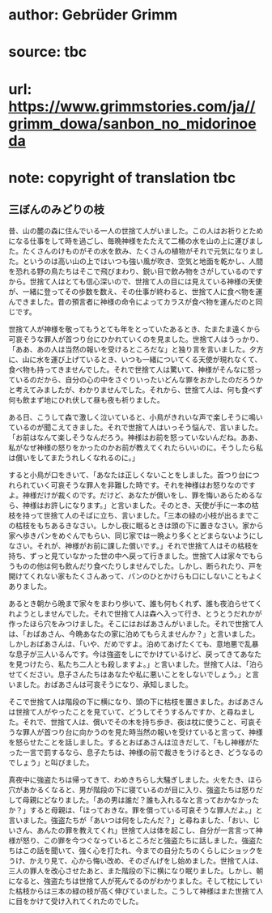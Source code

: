# author: Gebrüder Grimm
# source: tbc
# url: https://www.grimmstories.com/ja//grimm_dowa/sanbon_no_midorinoeda
# note: copyright of translation tbc

## 三ぼんのみどりの枝 

昔、山の麓の森に住んでいる一人の世捨て人がいました。この人はお祈りとためになる仕事をして時を過ごし、毎晩神様をたたえて二桶の水を山の上に運びました。たくさんのけものがその水を飲み、たくさんの植物がそれで元気になりました。というのは高い山の上ではいつも強い風が吹き、空気と地面を乾かし、人間を恐れる野の鳥たちはそこで飛びまわり、鋭い目で飲み物をさがしているのですから。世捨て人はとても信心深いので、世捨て人の目には見えている神様の天使が、一緒に登ってその歩数を数え、その仕事が終わると、世捨て人に食べ物を運んできました。昔の預言者に神様の命令によってカラスが食べ物を運んだのと同じです。

世捨て人が神様を敬ってもうとても年をとっていたあるとき、たまたま遠くから可哀そうな罪人が首つり台にひかれていくのを見ました。世捨て人はうっかり、「ああ、あの人は当然の報いを受けるところだな」と独り言を言いました。夕方に、山に水を運び上げているとき、いつも一緒についてくる天使が現れなくて、食べ物も持ってきませんでした。それで世捨て人は驚いて、神様がそんなに怒っているのだから、自分の心の中をさぐりいったいどんな罪をおかしたのだろうかと考えてみましたが、わかりませんでした。それから、世捨て人は、何も食べず何も飲まず地にひれ伏して昼も夜も祈りました。

ある日、こうして森で激しく泣いていると、小鳥がきれいな声で楽しそうに鳴いているのが聞こえてきました。それで世捨て人はいっそう悩んで、言いました。「お前はなんて楽しそうなんだろう。神様はお前を怒っていないんだね。ああ、私がなぜ神様の怒りをかったのかお前が教えてくれたらいいのに。そうしたら私は償いをしてまたうれしくなれるのに。」

すると小鳥が口をきいて、「あなたは正しくないことをしました。首つり台につれられていく可哀そうな罪人を非難した時です。それを神様はお怒りなのですよ。神様だけが裁くのです。だけど、あなたが償いをし、罪を悔いあらためるなら、神様はお許しになります。」と言いました。そのとき、天使が手に一本の枯枝を持って世捨て人のそばに立ち、言いました。「三本の緑の小枝が出るまでこの枯枝をもちあるきなさい。しかし夜に眠るときは頭の下に置きなさい。家から家へ歩きパンをめぐんでもらい、同じ家では一晩より多くとどまらないようにしなさい。それが、神様がお前に課した償いです。」それで世捨て人はその枯枝を持ち、ずっと見ていなかった世の中へ戻って行きました。世捨て人は家々でもらうものの他は何も飲んだり食べたりしませんでした。しかし、断られたり、戸を開けてくれない家もたくさんあって、パンのひとかけらも口にしないこともよくありました。

あるとき朝から晩まで家々をまわり歩いて、誰も何もくれず、誰も夜泊らせてくれようとしませんでした。それで世捨て人は森へ入って行き、とうとうだれかが作ったほら穴をみつけました。そこにはおばあさんがいました。それで世捨て人は、「おばあさん、今晩あなたの家に泊めてもらえませんか？」と言いました。しかしおばあさんは、「いや、だめですよ。泊めてあげたくても、意地悪で乱暴な息子が三人いるんです。今は強盗をしにでかけているけど、戻ってきてあなたを見つけたら、私たち二人とも殺しますよ。」と言いました。世捨て人は、「泊らせてください。息子さんたちはあなたや私に悪いことをしないでしょう。」と言いました。おばあさんは可哀そうになり、承知しました。

そこで世捨て人は階段の下に横になり、頭の下に枯枝を置きました。おばあさんは世捨て人がやったことを見ていて、どうしてそうするんですか、と尋ねました。それで、世捨て人は、償いでその木を持ち歩き、夜は枕に使うこと、可哀そうな罪人が首つり台に向かうのを見た時当然の報いを受けていると言って、神様を怒らせたことを話しました。するとおばあさんは泣きだして、「もし神様がたった一言で罰するなら、息子たちは、神様の前で裁きをうけるとき、どうなるのでしょう」と叫びました。

真夜中に強盗たちは帰ってきて、わめきちらし大騒ぎしました。火をたき、ほら穴があかるくなると、男が階段の下に寝ているのが目に入り、強盗たちは怒りだして母親にどなりました。「あの男は誰だ？誰も入れるなと言っておかなかったか？」すると母親は、「ほっておきな。罪を償っている可哀そうな罪人だよ。」と言いました。強盗たちが「あいつは何をしたんだ？」と尋ねました、「おい、じいさん、あんたの罪を教えてくれ」世捨て人は体を起こし、自分が一言言って神様が怒り、この罪を今つぐなっているところだと強盗たちに話しました。強盗たちはこの話を聞いて、強く心を打たれ、今までの自分たちのくらしにショックをうけ、かえり見て、心から悔い改め、そのざんげをし始めました。世捨て人は、三人の罪人を改心させたあと、また階段の下に横になり眠りました。しかし、朝になると、強盗たちは世捨て人が死んでるのがわかりました。そして枕にしていた枯枝からは三本の緑の枝が高く伸びていました。こうして神様はまた世捨て人に目をかけて受け入れてくれたのでした。
